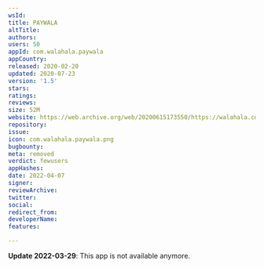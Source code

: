 ```yaml
---
wsId: 
title: PAYWALA
altTitle: 
authors: 
users: 50
appId: com.walahala.paywala
appCountry: 
released: 2020-02-20
updated: 2020-07-23
version: '1.5'
stars: 
ratings: 
reviews: 
size: 52M
website: https://web.archive.org/web/20200615173550/https://walahala.com/payWala
repository: 
issue: 
icon: com.walahala.paywala.png
bugbounty: 
meta: removed
verdict: fewusers
appHashes: 
date: 2022-04-07
signer: 
reviewArchive: 
twitter: 
social: 
redirect_from: 
developerName: 
features: 

---
```


**Update 2022-03-29**: This app is not available anymore.
